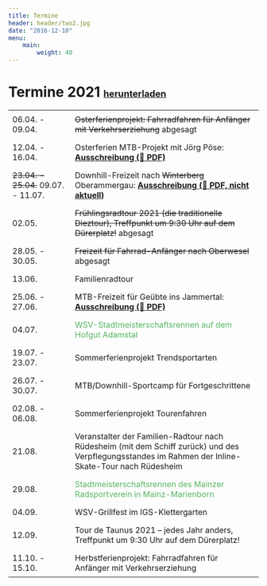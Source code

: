 ```yaml
---
title: Termine
header: header/two2.jpg
date: "2016-12-10"
menu: 
    main:
        weight: 40
---
```


# Termine 2021 <span class="small-header">[herunterladen](termine/WSV-Termine2021.pdf)</span>

Datum | Event
--- | ---
06.04. - 09.04. | <strike>Osterferienprojekt: Fahrradfahren für Anfänger mit Verkehrserziehung</strike> <span class="canceled">abgesagt</span>
12.04. - 16.04. | Osterferien MTB-Projekt mit Jörg Pöse: **[Ausschreibung (📄 PDF)](termine/WSV-Radfahren-Osterferien-2021.pdf)**
<strike>23.04. - 25.04.</strike> <span class="canceled">09.07. - 11.07.</span> | Downhill-Freizeit nach <strike>Winterberg</strike> <span class="canceled">Oberammergau</span>: **[Ausschreibung (📄 PDF, nicht aktuell)](termine/WSV-Downhillfreizeit-2021.pdf)**
02.05. | <strike>Frühlingsradtour 2021 (die traditionelle Dieztour), Treffpunkt um 9:30 Uhr auf dem Dürerplatz!</strike> <span class="canceled">abgesagt</span>
28.05. - 30.05. | <strike>Freizeit für Fahrrad-Anfänger nach Oberwesel</strike> <span class="canceled">abgesagt</span>
13.06. | Familienradtour
25.06. - 27.06. | MTB-Freizeit für Geübte ins Jammertal: **[Ausschreibung (📄 PDF)](termine/WSV-Freizeit-2021-Jammertal.pdf)**
04.07. | <span class="race">WSV-Stadtmeisterschaftsrennen auf dem Hofgut Adamstal</span>
19.07. - 23.07. | Sommerferienprojekt Trendsportarten
26.07. - 30.07. | MTB/Downhill-Sportcamp für Fortgeschrittene
02.08. - 06.08. | Sommerferienprojekt Tourenfahren
21.08. | Veranstalter der Familien-Radtour nach Rüdesheim (mit dem Schiff zurück) und des Verpflegungsstandes im Rahmen der Inline-Skate-Tour nach Rüdesheim
29.08. | <span class="race">Stadtmeisterschaftsrennen des Mainzer Radsportverein in Mainz-Marienborn</span>
04.09. | WSV-Grillfest im IGS-Klettergarten
12.09. | Tour de Taunus 2021 – jedes Jahr anders, Treffpunkt um 9:30 Uhr auf dem Dürerplatz!
11.10. - 15.10. | Herbstferienprojekt: Fahrradfahren für Anfänger mit Verkehrserziehung

<style type="text/css">
	thead {
		display: none;
	}

	td:first-child {
		width: 110px;
	}

	td, th {
		border: none;
		padding: 0.5em 0.5em;
	}

	.tanz {
		color: #0093eb;
	}

	.race {
		color: #57b563;
	}

	.small-header {
		font-size: 0.65em;
	}

</style>

